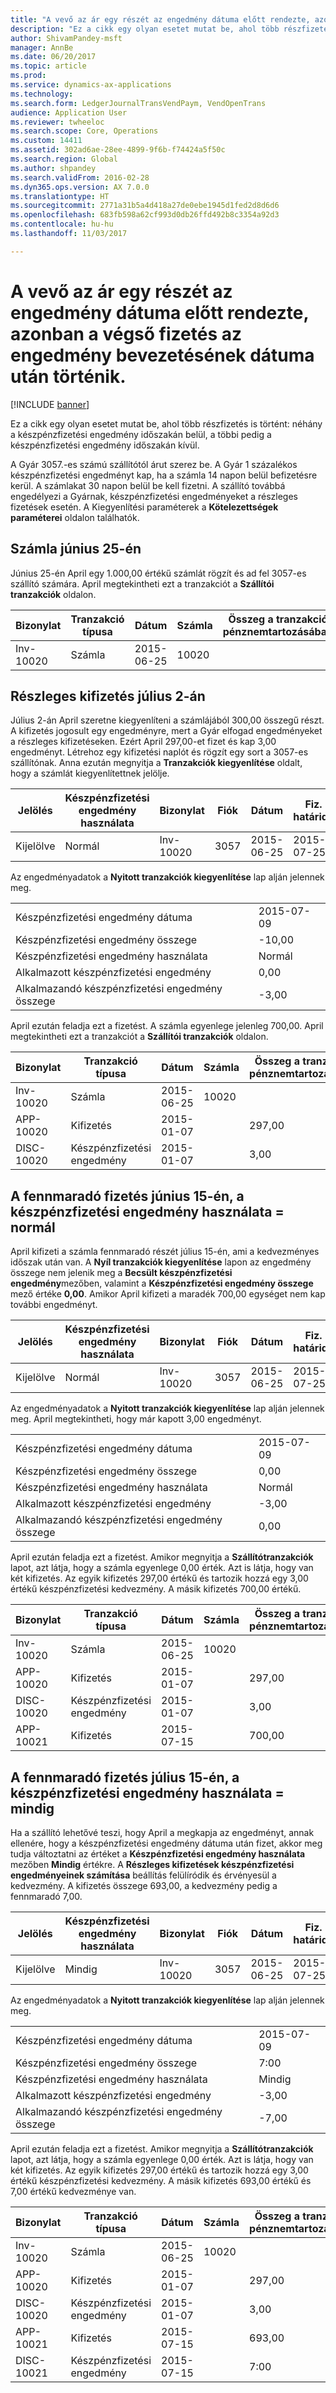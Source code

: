 ```yaml
---
title: "A vevő az ár egy részét az engedmény dátuma előtt rendezte, azonban a végső fizetés az engedmény bevezetésének dátuma után történik."
description: "Ez a cikk egy olyan esetet mutat be, ahol több részfizetés is történt: néhány a készpénzfizetési engedmény időszakán belül, a többi pedig a készpénzfizetési engedmény időszakán kívül."
author: ShivamPandey-msft
manager: AnnBe
ms.date: 06/20/2017
ms.topic: article
ms.prod: 
ms.service: dynamics-ax-applications
ms.technology: 
ms.search.form: LedgerJournalTransVendPaym, VendOpenTrans
audience: Application User
ms.reviewer: twheeloc
ms.search.scope: Core, Operations
ms.custom: 14411
ms.assetid: 302ad6ae-28ee-4899-9f6b-f74424a5f50c
ms.search.region: Global
ms.author: shpandey
ms.search.validFrom: 2016-02-28
ms.dyn365.ops.version: AX 7.0.0
ms.translationtype: HT
ms.sourcegitcommit: 2771a31b5a4d418a27de0ebe1945d1fed2d8d6d6
ms.openlocfilehash: 683fb598a62cf993d0db26ffd492b8c3354a92d3
ms.contentlocale: hu-hu
ms.lasthandoff: 11/03/2017

---
```


# <a name="settle-a-partial-vendor-payment-before-the-discount-date-with-a-final-payment-after-the-discount-date"></a>A vevő az ár egy részét az engedmény dátuma előtt rendezte, azonban a végső fizetés az engedmény bevezetésének dátuma után történik.

[!INCLUDE [banner](../includes/banner.md)]

Ez a cikk egy olyan esetet mutat be, ahol több részfizetés is történt: néhány a készpénzfizetési engedmény időszakán belül, a többi pedig a készpénzfizetési engedmény időszakán kívül.

A Gyár 3057.-es számú szállítótól árut szerez be. A Gyár 1 százalékos készpénzfizetési engedményt kap, ha a számla 14 napon belül befizetésre kerül. A számlakat 30 napon belül be kell fizetni. A szállító továbbá engedélyezi a Gyárnak, készpénzfizetési engedményeket a részleges fizetések esetén. A Kiegyenlítési paraméterek a **Kötelezettségek paraméterei** oldalon találhatók.

## <a name="invoice-on-june-25"></a>Számla június 25-én
Június 25-én April egy 1.000,00 értékű számlát rögzít és ad fel 3057-es szállító számára. April megtekintheti ezt a tranzakciót a **Szállítói tranzakciók** oldalon.

| Bizonylat   | Tranzakció típusa | Dátum      | Számla | Összeg a tranzakció pénznemtartozásában | Összeg a tranzakció pénznemtartozásában | Egyenleg   | Pénznem |
|-----------|------------------|-----------|---------|--------------------------------------|---------------------------------------|-----------|----------|
| Inv-10020 | Számla          | 2015-06-25 | 10020   |                                      | 1000,00                              | -1 000,00 | dollár      |

## <a name="partial-payment-on-july-2"></a>Részleges kifizetés július 2-án
Július 2-án April szeretne kiegyenlíteni a számlájából 300,00 összegű részt. A kifizetés jogosult egy engedményre, mert a Gyár elfogad engedményeket a részleges kifizetéseken. Ezért April 297,00-et fizet és kap 3,00 engedményt. Létrehoz egy kifizetési naplót és rögzít egy sort a 3057-es szállítónak. Anna ezután megnyitja a **Tranzakciók kiegyenlítése** oldalt, hogy a számlát kiegyenlítettnek jelölje.

| Jelölés     | Készpénzfizetési engedmény használata | Bizonylat   | Fiók | Dátum      | Fiz. határidő  | Számla | Összeg a tranzakció pénznemében. | Pénznem | Kiegyenlítendő összeg |
|----------|-------------------|-----------|---------|-----------|-----------|---------|--------------------------------|----------|------------------|
| Kijelölve | Normál            | Inv-10020 | 3057    | 2015-06-25 | 2015-07-25 | 10020   | -1 000,00                      | dollár      | -297,00          |

Az engedményadatok a **Nyitott tranzakciók kiegyenlítése** lap alján jelennek meg.

|                              |           |
|------------------------------|-----------|
| Készpénzfizetési engedmény dátuma           | 2015-07-09 |
| Készpénzfizetési engedmény összege         | -10,00    |
| Készpénzfizetési engedmény használata            | Normál    |
| Alkalmazott készpénzfizetési engedmény          | 0,00      |
| Alkalmazandó készpénzfizetési engedmény összege | -3,00     |

April ezután feladja ezt a fizetést. A számla egyenlege jelenleg 700,00. April megtekintheti ezt a tranzakciót a **Szállítói tranzakciók** oldalon.

| Bizonylat    | Tranzakció típusa | Dátum      | Számla | Összeg a tranzakció pénznemtartozásában | Összeg a tranzakció pénznemtartozásában | Egyenleg | Pénznem |
|------------|------------------|-----------|---------|--------------------------------------|---------------------------------------|---------|----------|
| Inv-10020  | Számla          | 2015-06-25 | 10020   |                                      | 1000,00                              | -700,00 | dollár      |
| APP-10020  | Kifizetés          | 2015-01-07  |         | 297,00                               |                                       | 0,00    | dollár      |
| DISC-10020 | Készpénzfizetési engedmény    | 2015-01-07  |         | 3,00                                 |                                       | 0,00    | dollár      |

## <a name="remaining-payment-on-july-15-use-cash-discount--normal"></a>A fennmaradó fizetés június 15-én, a készpénzfizetési engedmény használata = normál
April kifizeti a számla fennmaradó részét július 15-én, ami a kedvezményes időszak után van. A **Nyíl tranzakciók kiegyenlítése** lapon az engedmény összege nem jelenik meg a **Becsült készpénzfizetési engedmény**mezőben, valamint a **Készpénzfizetési engedmény összege** mező értéke **0,00**. Amikor April kifizeti a maradék 700,00 egységet nem kap további engedményt.

| Jelölés     | Készpénzfizetési engedmény használata | Bizonylat   | Fiók | Dátum      | Fiz. határidő  | Számla | Összeg a tranzakció pénznemében. | Pénznem | Kiegyenlítendő összeg |
|----------|-------------------|-----------|---------|-----------|-----------|---------|--------------------------------|----------|------------------|
| Kijelölve | Normál            | Inv-10020 | 3057    | 2015-06-25 | 2015-07-25 | 10020   | -700,00                        | dollár      | -700,00          |

Az engedményadatok a **Nyitott tranzakciók kiegyenlítése** lap alján jelennek meg. April megtekintheti, hogy már kapott 3,00 engedményt.

|                              |           |
|------------------------------|-----------|
| Készpénzfizetési engedmény dátuma           | 2015-07-09 |
| Készpénzfizetési engedmény összege         | 0,00      |
| Készpénzfizetési engedmény használata            | Normál    |
| Alkalmazott készpénzfizetési engedmény          | -3,00     |
| Alkalmazandó készpénzfizetési engedmény összege | 0,00      |

April ezután feladja ezt a fizetést. Amikor megnyitja a **Szállítótranzakciók** lapot, azt látja, hogy a számla egyenlege 0,00 érték. Azt is látja, hogy van két kifizetés. Az egyik kifizetés 297,00 értékű és tartozik hozzá egy 3,00 értékű készpénzfizetési kedvezmény. A másik kifizetés 700,00 értékű.

| Bizonylat    | Tranzakció típusa | Dátum      | Számla | Összeg a tranzakció pénznemtartozásában | Összeg a tranzakció pénznemtartozásában | Egyenleg | Pénznem |
|------------|------------------|-----------|---------|--------------------------------------|---------------------------------------|---------|----------|
| Inv-10020  | Számla          | 2015-06-25 | 10020   |                                      | 1000,00                              | 0,00    | dollár      |
| APP-10020  | Kifizetés          | 2015-01-07  |         | 297,00                               |                                       | 0,00    | dollár      |
| DISC-10020 | Készpénzfizetési engedmény    | 2015-01-07  |         | 3,00                                 |                                       | 0,00    | dollár      |
| APP-10021  | Kifizetés          | 2015-07-15 |         | 700,00                               |                                       | 0,00    | dollár      |

## <a name="remaining-payment-on-july-15-use-cash-discount--always"></a>A fennmaradó fizetés július 15-én, a készpénzfizetési engedmény használata = mindig
Ha a szállító lehetővé teszi, hogy April a megkapja az engedményt, annak ellenére, hogy a készpénzfizetési engedmény dátuma után fizet, akkor meg tudja változtatni az értéket a **Készpénzfizetési engedmény használata** mezőben **Mindig** értékre. A **Részleges kifizetések készpénzfizetési engedményeinek számítása** beállítás felülíródik és érvényesül a kedvezmény. A kifizetés összege 693,00, a kedvezmény pedig a fennmaradó 7,00.

| Jelölés     | Készpénzfizetési engedmény használata | Bizonylat   | Fiók | Dátum      | Fiz. határidő  | Számla | Összeg a tranzakció pénznemtartozásában | Összeg a tranzakció pénznemtartozásában | Pénznem | Kiegyenlítendő összeg |
|----------|-------------------|-----------|---------|-----------|-----------|---------|--------------------------------------|---------------------------------------|----------|------------------|
| Kijelölve | Mindig            | Inv-10020 | 3057    | 2015-06-25 | 2015-07-25 | 10020   | 700,00                               |                                       | dollár      | -693,00          |

Az engedményadatok a **Nyitott tranzakciók kiegyenlítése** lap alján jelennek meg.

|                              |           |
|------------------------------|-----------|
| Készpénzfizetési engedmény dátuma           | 2015-07-09 |
| Készpénzfizetési engedmény összege         | 7:00      |
| Készpénzfizetési engedmény használata            | Mindig    |
| Alkalmazott készpénzfizetési engedmény          | -3,00     |
| Alkalmazandó készpénzfizetési engedmény összege | -7,00     |

April ezután feladja ezt a fizetést. Amikor megnyitja a **Szállítótranzakciók** lapot, azt látja, hogy a számla egyenlege 0,00 érték. Azt is látja, hogy van két kifizetés. Az egyik kifizetés 297,00 értékű és tartozik hozzá egy 3,00 értékű készpénzfizetési kedvezmény. A másik kifizetés 693,00 értékű és 7,00 értékű kedvezménye van.

| Bizonylat    | Tranzakció típusa | Dátum      | Számla | Összeg a tranzakció pénznemtartozásában | Összeg a tranzakció pénznemtartozásában | Egyenleg | Pénznem |
|------------|------------------|-----------|---------|--------------------------------------|---------------------------------------|---------|----------|
| Inv-10020  | Számla          | 2015-06-25 | 10020   |                                      | 1000,00                              | 0,00    | dollár      |
| APP-10020  | Kifizetés          | 2015-01-07  |         | 297,00                               |                                       | 0,00    | dollár      |
| DISC-10020 | Készpénzfizetési engedmény    | 2015-01-07  |         | 3,00                                 |                                       | 0,00    | dollár      |
| APP-10021  | Kifizetés          | 2015-07-15 |         | 693,00                               |                                       | 0,00    | dollár      |
| DISC-10021 | Készpénzfizetési engedmény    | 2015-07-15 |         | 7:00                                 |                                       | 0,00    | dollár      |






